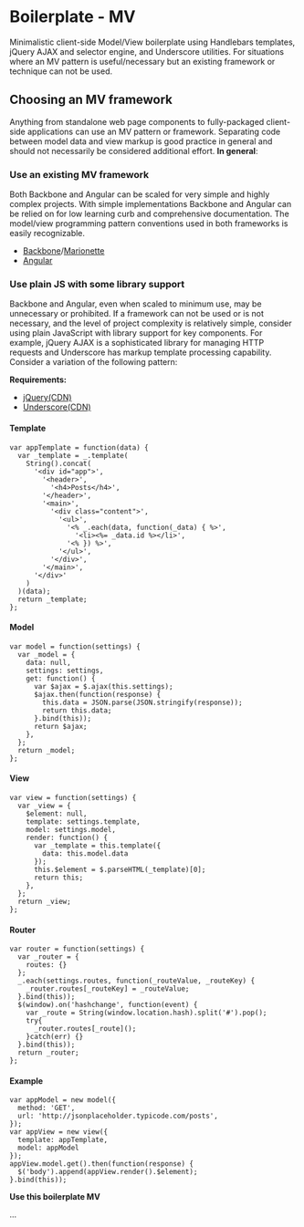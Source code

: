 # Boilerplate - MV

Minimalistic client-side Model/View boilerplate using Handlebars templates,
jQuery AJAX and selector engine, and Underscore utilities. For situations where
an MV pattern is useful/necessary but an existing framework or technique can not
be used.

## Choosing an MV framework

Anything from standalone web page components to fully-packaged client-side applications
can use an MV pattern or framework. Separating code between model data and view
markup is good practice in general and should not necessarily be considered additional
effort. **In general**:

### Use an existing MV framework

Both Backbone and Angular can be scaled for very simple and highly complex projects.
With simple implementations Backbone and Angular can be relied on for low learning
curb and comprehensive documentation. The model/view programming pattern conventions
used in both frameworks is easily recognizable.

* [Backbone](https://www.backbonejs.org)/[Marionette](https://www.marionettejs.com)
* [Angular](https://angular.io/)


### Use plain JS with some library support

Backbone and Angular, even when scaled to minimum use, may be unnecessary or prohibited.
If a framework can not be used or is not necessary, and the level of project complexity
is relatively simple, consider using plain JavaScript with library support for key
components. For example, jQuery AJAX is a sophisticated library for managing HTTP
requests and Underscore has markup template processing capability. Consider a variation
of the following pattern:  

**Requirements:**
 * [jQuery(CDN)](https://cdnjs.cloudflare.com/ajax/libs/jquery/3.2.1/jquery.min.js)
 * [Underscore(CDN)](https://cdnjs.cloudflare.com/ajax/libs/underscore.js/1.8.3/underscore-min.js)


#### Template

```
var appTemplate = function(data) {
  var _template = _.template(
    String().concat(
      '<div id="app">',
        '<header>',
          '<h4>Posts</h4>',
        '</header>',
        '<main>',
          '<div class="content">',
            '<ul>',
              '<% _.each(data, function(_data) { %>',
                '<li><%= _data.id %></li>',
              '<% }) %>',
            '</ul>',
          '</div>',
        '</main>',
      '</div>'
    )
  )(data);
  return _template;
};
```

#### Model

```
var model = function(settings) {
  var _model = {
    data: null,
    settings: settings,
    get: function() {
      var $ajax = $.ajax(this.settings);
      $ajax.then(function(response) {
        this.data = JSON.parse(JSON.stringify(response));
        return this.data;
      }.bind(this));
      return $ajax;
    },
  };
  return _model;
};
```

#### View

```
var view = function(settings) {
  var _view = {
    $element: null,
    template: settings.template,
    model: settings.model,
    render: function() {
      var _template = this.template({
        data: this.model.data
      });
      this.$element = $.parseHTML(_template)[0];
      return this;
    },
  };
  return _view;
};
```


#### Router

```
var router = function(settings) {
  var _router = {
    routes: {}
  };
  _.each(settings.routes, function(_routeValue, _routeKey) {
    _router.routes[_routeKey] = _routeValue;
  }.bind(this));
  $(window).on('hashchange', function(event) {
    var _route = String(window.location.hash).split('#').pop();
    try{
      _router.routes[_route]();
    }catch(err) {}
  }.bind(this));
  return _router;
};
```


#### Example

```
var appModel = new model({
  method: 'GET',
  url: 'http://jsonplaceholder.typicode.com/posts',
});
var appView = new view({
  template: appTemplate,
  model: appModel
});
appView.model.get().then(function(response) {
  $('body').append(appView.render().$element);
}.bind(this));
```


**Use this boilerplate MV**

...
